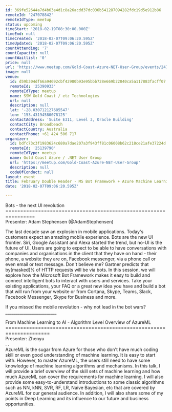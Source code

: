 ```yaml
---
id: 369fe52644a7d4b63a4d1c8a26acdd37dc036b541287094282fdc19d5e912b86
remoteId: '247078842'
remoteIdType: meetup
status: upcoming
timeStart: '2018-02-19T08:30:00.000Z'
timeEnd: null
timeCreated: '2018-02-07T09:06:20.595Z'
timeUpdated: '2018-02-07T09:06:20.595Z'
countAttending: '7'
countCapacity: null
countWaitlist: '0'
price: null
url: 'https://www.meetup.com/Gold-Coast-Azure-NET-User-Group/events/247078842/'
image: null
venue:
  id: d59b304df66a94692cbf42980b93e95bbb728e669b22040ca5a117883facff07
  remoteId: '25390933'
  remoteIdType: meetup
  name: SSW Gold Coast / etz Technologies
  url: null
  description: null
  lat: '-28.030712127685547'
  lon: '153.43194580078125'
  contactAddress: 'Suite E311, Level 3, Oracle Building'
  contactCity: Broadbeach
  contactCountry: Australia
  contactPhone: +61 424 506 717
organizer:
  id: bdfc73c3f1983624c680a7dae207a3f943ff81c06008b62c218ce21afe37224d
  remoteId: '25139790'
  remoteIdType: meetup
  name: Gold Coast Azure / .NET User Group
  url: 'https://meetup.com/Gold-Coast-Azure-NET-User-Group'
  description: null
  codeOfConduct: null
layout: event
title: February Double Header - MS Bot Framework + Azure Machine Learning
date: '2018-02-07T09:06:20.595Z'

---
```

<p>Bots - the next UI revolution<br/>================================================================<br/>Presenter: Adam Stephensen (@AdamStephensen)</p> <p>The last decade saw an explosion in mobile applications. Today's customers expect an amazing mobile experience. Bots are the new UI frontier. Siri, Google Assistant and Alexa started the trend, but no-UI is the future of UI. Users are going to expect to be able to have conversations with companies and organisations in the client that they have on hand - their phone, a website they are on, Facebook messenger, via a phone call or even email or text message. Don't believe me? Gartner predicts that by[masked]% of HTTP requests will be via bots. In this session, we will explore how the Microsoft Bot Framework makes it easy to build and connect intelligent bots to interact with users and services. Take your existing applications, your FAQ or a great new idea you have and build a bot that will run from your website or from Cortana, Skype, Teams, Slack, Facebook Messenger, Skype for Business and more.</p> <p>If you missed the mobile revolution - why not lead in the bot wars?<br/>_________________________</p> <p>From Machine Learning to AI - Algorithm Level Overview of AzureML<br/>=====================================================================<br/>Presenter: Zhenyu<br/>. .<br/>AzureML is the sugar from Azure for those who don't have much coding skill or even good understanding of machine learning. It is easy to start with. However, to master AzureML, the users still need to have some knowledge of machine learning algorithms and mechanisms. In this talk, I will provide a brief overview of the skill sets of machine learning and how much AzureML can cover the requirements for machine learning. I will also provide some easy-to-understand introductions to some classic algorithms such as NN, kNN, SVR, RF, LR, Naive Bayesian, etc that are covered by AzureML for our general audience. In addition, I will also share some of my points in Deep Learning and its influence to our future and business opportunities.</p>
